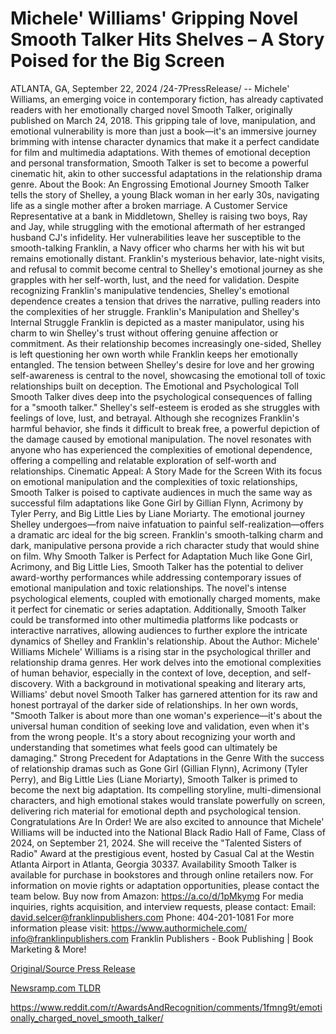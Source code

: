 # Michele' Williams' Gripping Novel Smooth Talker Hits Shelves – A Story Poised for the Big Screen

ATLANTA, GA, September 22, 2024 /24-7PressRelease/ -- Michele' Williams, an emerging voice in contemporary fiction, has already captivated readers with her emotionally charged novel Smooth Talker, originally published on March 24, 2018. This gripping tale of love, manipulation, and emotional vulnerability is more than just a book—it's an immersive journey brimming with intense character dynamics that make it a perfect candidate for film and multimedia adaptations. With themes of emotional deception and personal transformation, Smooth Talker is set to become a powerful cinematic hit, akin to other successful adaptations in the relationship drama genre.   About the Book: An Engrossing Emotional Journey   Smooth Talker tells the story of Shelley, a young Black woman in her early 30s, navigating life as a single mother after a broken marriage. A Customer Service Representative at a bank in Middletown, Shelley is raising two boys, Ray and Jay, while struggling with the emotional aftermath of her estranged husband CJ's infidelity. Her vulnerabilities leave her susceptible to the smooth-talking Franklin, a Navy officer who charms her with his wit but remains emotionally distant.   Franklin's mysterious behavior, late-night visits, and refusal to commit become central to Shelley's emotional journey as she grapples with her self-worth, lust, and the need for validation. Despite recognizing Franklin's manipulative tendencies, Shelley's emotional dependence creates a tension that drives the narrative, pulling readers into the complexities of her struggle.   Franklin's Manipulation and Shelley's Internal Struggle   Franklin is depicted as a master manipulator, using his charm to win Shelley's trust without offering genuine affection or commitment. As their relationship becomes increasingly one-sided, Shelley is left questioning her own worth while Franklin keeps her emotionally entangled. The tension between Shelley's desire for love and her growing self-awareness is central to the novel, showcasing the emotional toll of toxic relationships built on deception.   The Emotional and Psychological Toll   Smooth Talker dives deep into the psychological consequences of falling for a "smooth talker." Shelley's self-esteem is eroded as she struggles with feelings of love, lust, and betrayal. Although she recognizes Franklin's harmful behavior, she finds it difficult to break free, a powerful depiction of the damage caused by emotional manipulation. The novel resonates with anyone who has experienced the complexities of emotional dependence, offering a compelling and relatable exploration of self-worth and relationships.   Cinematic Appeal: A Story Made for the Screen   With its focus on emotional manipulation and the complexities of toxic relationships, Smooth Talker is poised to captivate audiences in much the same way as successful film adaptations like Gone Girl by Gillian Flynn, Acrimony by Tyler Perry, and Big Little Lies by Liane Moriarty. The emotional journey Shelley undergoes—from naive infatuation to painful self-realization—offers a dramatic arc ideal for the big screen. Franklin's smooth-talking charm and dark, manipulative persona provide a rich character study that would shine on film.   Why Smooth Talker is Perfect for Adaptation   Much like Gone Girl, Acrimony, and Big Little Lies, Smooth Talker has the potential to deliver award-worthy performances while addressing contemporary issues of emotional manipulation and toxic relationships. The novel's intense psychological elements, coupled with emotionally charged moments, make it perfect for cinematic or series adaptation. Additionally, Smooth Talker could be transformed into other multimedia platforms like podcasts or interactive narratives, allowing audiences to further explore the intricate dynamics of Shelley and Franklin's relationship.   About the Author: Michele' Williams   Michele' Williams is a rising star in the psychological thriller and relationship drama genres. Her work delves into the emotional complexities of human behavior, especially in the context of love, deception, and self-discovery. With a background in motivational speaking and literary arts, Williams' debut novel Smooth Talker has garnered attention for its raw and honest portrayal of the darker side of relationships. In her own words, "Smooth Talker is about more than one woman's experience—it's about the universal human condition of seeking love and validation, even when it's from the wrong people. It's a story about recognizing your worth and understanding that sometimes what feels good can ultimately be damaging."   Strong Precedent for Adaptations in the Genre   With the success of relationship dramas such as Gone Girl (Gillian Flynn), Acrimony (Tyler Perry), and Big Little Lies (Liane Moriarty), Smooth Talker is primed to become the next big adaptation. Its compelling storyline, multi-dimensional characters, and high emotional stakes would translate powerfully on screen, delivering rich material for emotional depth and psychological tension.   Congratulations Are In Order!   We are also excited to announce that Michele' Williams will be inducted into the National Black Radio Hall of Fame, Class of 2024, on September 21, 2024. She will receive the "Talented Sisters of Radio" Award at the prestigious event, hosted by Casual Cal at the Westin Atlanta Airport in Atlanta, Georgia 30337.   Availability   Smooth Talker is available for purchase in bookstores and through online retailers now. For information on movie rights or adaptation opportunities, please contact the team below.   Buy now from Amazon: https://a.co/d/1pMkymg  For media inquiries, rights acquisition, and interview requests, please contact:   Email: david.selcer@franklinpublishers.com  Phone: 404-201-1081   For more information please visit:  https://www.authormichele.com/   info@franklinpublishers.com  Franklin Publishers - Book Publishing | Book Marketing & More! 

[Original/Source Press Release](https://www.24-7pressrelease.com/press-release/514558/michele-williams-gripping-novel-smooth-talker-hits-shelves-a-story-poised-for-the-big-screen)
                    

[Newsramp.com TLDR](None) 

https://www.reddit.com/r/AwardsAndRecognition/comments/1fmng9t/emotionally_charged_novel_smooth_talker/